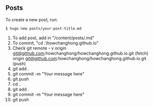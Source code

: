 ## Posts

To create a new post, run:
```sh
$ hugo new posts/your-post-title.md
```

1. To add post, add in "/content/posts/<newpost>.md"
2. To commit, "cd .\howchanghong.github.io\"
3. Check git remote - v
origin  git@github.com:howchanghong/howchanghong.github.io.git (fetch)
origin  git@github.com:howchanghong/howchanghong.github.io.git (push)
4. git add .
5. git commit -m "Your message here"
6. git push
7. cd ..
8. git add . 
9. git commit -m "Your message here"
10. git push
